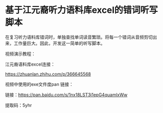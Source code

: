 # 基于江元裔听力语料库excel的错词听写脚本
在复习听力语料库错词时，单独查找单词读音繁琐。将每一个错词从音频剪切出来，工作量巨大。因此，开发这一简单的听写脚本。

视频演示教程：


江元裔语料库excel连接：

 https://zhuanlan.zhihu.com/p/366645568
 
视频中使用的exe文件度pan 链接：

链接：https://pan.baidu.com/s/1nx18LST3j1epG4quamlxWw 

提取码：5yhr

